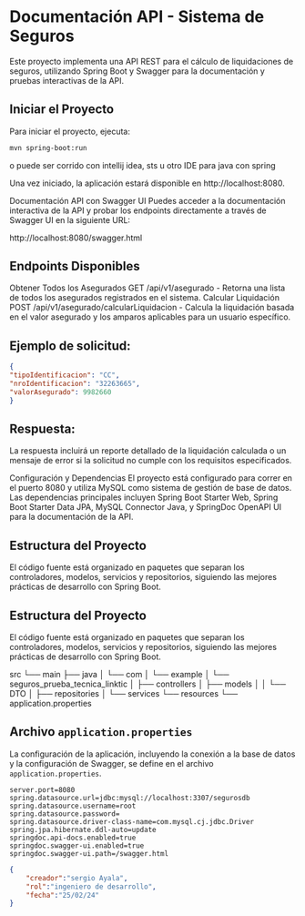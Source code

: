 # Documentación API - Sistema de Seguros

Este proyecto implementa una API REST para el cálculo de liquidaciones de seguros, utilizando Spring Boot y Swagger para la documentación y pruebas interactivas de la API.

## Iniciar el Proyecto

Para iniciar el proyecto, ejecuta:

```bash
mvn spring-boot:run
```

o puede ser corrido con intellij idea, sts u otro IDE para java con spring

Una vez iniciado, la aplicación estará disponible en http://localhost:8080.

Documentación API con Swagger UI
Puedes acceder a la documentación interactiva de la API y probar los endpoints directamente a través de Swagger UI en la siguiente URL:

http://localhost:8080/swagger.html

## Endpoints Disponibles
Obtener Todos los Asegurados
GET /api/v1/asegurado - Retorna una lista de todos los asegurados registrados en el sistema.
Calcular Liquidación
POST /api/v1/asegurado/calcularLiquidacion - Calcula la liquidación basada en el valor asegurado y los amparos aplicables para un usuario específico.

## Ejemplo de solicitud:
```json
{
"tipoIdentificacion": "CC",
"nroIdentificacion": "32263665",
"valorAsegurado": 9982660
}
```
## Respuesta:
La respuesta incluirá un reporte detallado de la liquidación calculada o un mensaje de error si la solicitud no cumple con los requisitos especificados.

Configuración y Dependencias
El proyecto está configurado para correr en el puerto 8080 y utiliza MySQL como sistema de gestión de base de datos. Las dependencias principales incluyen Spring Boot Starter Web, Spring Boot Starter Data JPA, MySQL Connector Java, y SpringDoc OpenAPI UI para la documentación de la API.

## Estructura del Proyecto

El código fuente está organizado en paquetes que separan los controladores, modelos, servicios y repositorios, siguiendo las mejores prácticas de desarrollo con Spring Boot.


## Estructura del Proyecto

El código fuente está organizado en paquetes que separan los controladores, modelos, servicios y repositorios, siguiendo las mejores prácticas de desarrollo con Spring Boot.

src
└── main
├── java
│ └── com
│ └── example
│ └── seguros_prueba_tecnica_linktic
│ ├── controllers
│ ├── models
│ │ └── DTO
│ ├── repositories
│ └── services
└── resources
└── application.properties

## Archivo `application.properties`

La configuración de la aplicación, incluyendo la conexión a la base de datos y la configuración de Swagger, se define en el archivo `application.properties`.

```properties
server.port=8080
spring.datasource.url=jdbc:mysql://localhost:3307/segurosdb
spring.datasource.username=root
spring.datasource.password=
spring.datasource.driver-class-name=com.mysql.cj.jdbc.Driver
spring.jpa.hibernate.ddl-auto=update
springdoc.api-docs.enabled=true
springdoc.swagger-ui.enabled=true
springdoc.swagger-ui.path=/swagger.html
```

```json
{
    "creador":"sergio Ayala",
    "rol":"ingeniero de desarrollo",
    "fecha":"25/02/24"
}
